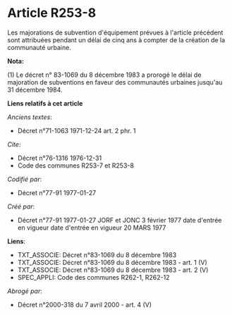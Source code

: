 # Article R253-8

Les majorations de subvention d'équipement prévues à l'article précédent sont attribuées pendant un délai de cinq ans à
compter de la création de la communauté urbaine.

**Nota:**

(1) Le décret n° 83-1069 du 8 décembre 1983 a prorogé le délai de majoration de subventions en faveur des communautés
urbaines jusqu'au 31 décembre 1984.

**Liens relatifs à cet article**

_Anciens textes_:

  - Décret n°71-1063 1971-12-24 art. 2 phr. 1

_Cite_:

  - Décret n°76-1316 1976-12-31
  - Code des communes R253-7 et R253-8

_Codifié par_:

  - Décret n°77-91 1977-01-27

_Créé par_:

  - Décret n°77-91 1977-01-27 JORF et JONC 3 février 1977 date d'entrée en vigueur date d'entrée en vigueur 20 MARS 1977

**Liens**:

  - TXT_ASSOCIE: Décret n°83-1069 du 8 décembre 1983
  - TXT_ASSOCIE: Décret n°83-1069 du 8 décembre 1983 - art. 1 (V)
  - TXT_ASSOCIE: Décret n°83-1069 du 8 décembre 1983 - art. 2 (V)
  - SPEC_APPLI: Code des communes R262-1, R262-12

_Abrogé par_:

  - Décret n°2000-318 du 7 avril 2000 - art. 4 (V)
